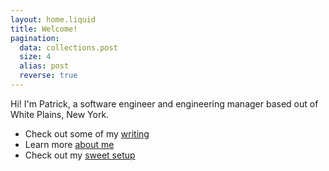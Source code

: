```yaml
---
layout: home.liquid
title: Welcome!
pagination:
  data: collections.post
  size: 4
  alias: post
  reverse: true
---
```


Hi! I'm Patrick, a software engineer and engineering manager based out of White Plains, New York.

- Check out some of my [writing](/blog)
- Learn more [about me](/about)
- Check out my [sweet setup](/uses)

